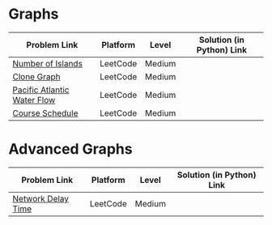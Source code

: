 # Graphs 

| Problem Link | Platform | Level | Solution (in Python) Link |
| --- | --- | --- | --- |
| [Number of Islands](https://leetcode.com/problems/number-of-islands/) | LeetCode | Medium
| [Clone Graph](https://leetcode.com/problems/clone-graph/) | LeetCode | Medium
| [Pacific Atlantic Water Flow](https://leetcode.com/problems/pacific-atlantic-water-flow/) | LeetCode | Medium
| [Course Schedule](https://leetcode.com/problems/course-schedule/) | LeetCode | Medium

# Advanced Graphs

| Problem Link | Platform | Level | Solution (in Python) Link |
| --- | --- | --- | --- |
| [Network Delay Time](https://leetcode.com/problems/network-delay-time/) | LeetCode | Medium
